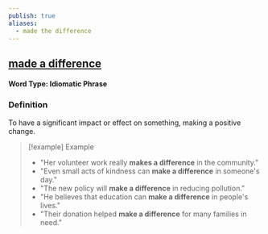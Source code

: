 ```yaml
---
publish: true
aliases:
  - made the difference
---
```


## [made a difference](https://dictionary.cambridge.org/dictionary/english/make-a-difference)

#### Word Type: Idiomatic Phrase
### Definition
To have a significant impact or effect on something, making a positive change.

> [!example] Example
> 
> - "Her volunteer work really **makes a difference** in the community."
> - "Even small acts of kindness can **make a difference** in someone's day."
> - "The new policy will **make a difference** in reducing pollution."
> - "He believes that education can **make a difference** in people's lives."
> - "Their donation helped **make a difference** for many families in need."